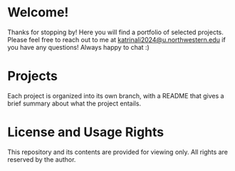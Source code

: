 # Welcome!
Thanks for stopping by! Here you will find a portfolio of selected projects. Please feel free to reach out to me at katrinali2024@u.northwestern.edu if you have any questions! Always happy to chat :)

# Projects
Each project is organized into its own branch, with a README that gives a brief summary about what the project entails.

# License and Usage Rights
This repository and its contents are provided for viewing only. All rights are reserved by the author. 
